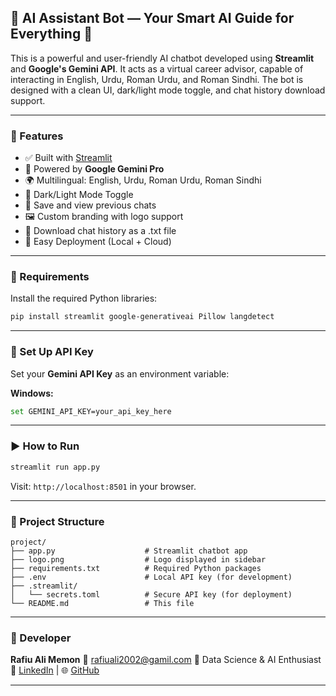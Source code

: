## 🤖 AI Assistant Bot — Your Smart AI Guide for Everything 🚀

This is a powerful and user-friendly AI chatbot developed using **Streamlit** and **Google's Gemini API**. It acts as a virtual career advisor, capable of interacting in English, Urdu, Roman Urdu, and Roman Sindhi. The bot is designed with a clean UI, dark/light mode toggle, and chat history download support.

---

### 🌟 Features

* ✅ Built with [Streamlit](https://streamlit.io/)
* 🧠 Powered by **Google Gemini Pro**
* 🌍 Multilingual: English, Urdu, Roman Urdu, Roman Sindhi
* 🌙 Dark/Light Mode Toggle
* 💾 Save and view previous chats
* 🖼️ Custom branding with logo support
* 📄 Download chat history as a .txt file
* 📁 Easy Deployment (Local + Cloud)

---

### 🔧 Requirements

Install the required Python libraries:

```bash
pip install streamlit google-generativeai Pillow langdetect
```

---

### 🔑 Set Up API Key

Set your **Gemini API Key** as an environment variable:

**Windows:**

```bash
set GEMINI_API_KEY=your_api_key_here
```

---

### ▶️ How to Run

```bash
streamlit run app.py
```

Visit: `http://localhost:8501` in your browser.

---

### 📁 Project Structure

```
project/
├── app.py                    # Streamlit chatbot app
├── logo.png                  # Logo displayed in sidebar
├── requirements.txt          # Required Python packages
├── .env                      # Local API key (for development)
├── .streamlit/
│   └── secrets.toml          # Secure API key (for deployment)
└── README.md                 # This file

```

---



### 👤 Developer

**Rafiu Ali Memon**
📧 rafiuali2002@gamil.com 
📍 Data Science & AI Enthusiast
🔗 [LinkedIn](https://linkedin.com/in/rafiu-ali) | 🌐 [GitHub](https://github.com/Muhammad-Rafiu-Ali)

---


